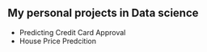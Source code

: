 ## My personal projects in Data science

  - Predicting Credit Card Approval
  - House Price Predcition


